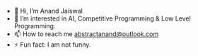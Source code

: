 - 👋 Hi, I’m Anand Jaiswal
- 👀 I’m interested in AI, Competitive Programming & Low Level Programming.
- 📫 How to reach me abstractanand@outlook.com  
- ⚡ Fun fact: I am not funny.

<!---
Sterben230703/Sterben230703 is a ✨ special ✨ repository because its `README.md` (this file) appears on your GitHub profile.
You can click the Preview link to take a look at your changes.
--->
